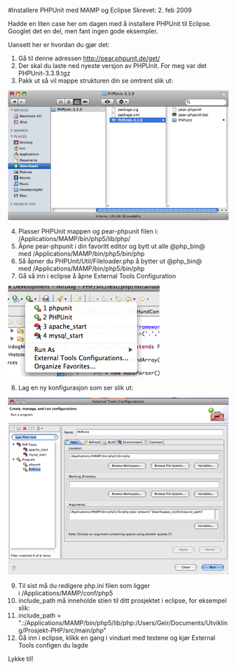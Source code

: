 #Installere PHPUnit med MAMP og Eclipse
Skrevet: 2. feb 2009

Hadde en liten case her om dagen med å installere PHPUnit til Eclipse. Googlet det en del, men fant ingen gode eksempler.

Uansett her er hvordan du gjør det:

1. Gå til denne adressen <a title="PHPUnit" href="http://pear.phpunit.de/get/">http://pear.phpunit.de/get/</a>
2. Der skal du laste ned nyeste versjon av PHPUnit. For meg var det PHPUnit-3.3.9.tgz
3. Pakk ut så vil mappe strukturen din se omtrent slik ut:

![image](image/picture-22.png)

4. Plasser PHPUnit mappen og pear-phpunit filen i: /Applications/MAMP/bin/php5/lib/php/
5. Åpne pear-phpunit i din favoritt editor og bytt ut alle @php_bin@ med /Applications/MAMP/bin/php5/bin/php
6. Så åpner du PHPUnit/Util/Fileloader.php å bytter ut @php_bin@ med /Applications/MAMP/bin/php5/bin/php
7. Gå så inn i eclipse å åpne External Tools Configuration

![image](image/picture-4.png)

8. Lag en ny konfigurasjon som ser slik ut:

![image](image/picture-310.png)

9. Til sist må du redigere php.ini filen som ligger i /Applications/MAMP/conf/php5
10. include_path må inneholde stien til ditt prosjektet i eclipse, for eksempel slik:
11. include_path = ".:/Applications/MAMP/bin/php5/lib/php:/Users/Geir/Documents/Utvikling/Prosjekt-PHP/src/main/php"
12. Gå inn i eclipse, klikk en gang i vinduet med testene og kjør External Tools configen du lagde


Lykke til!